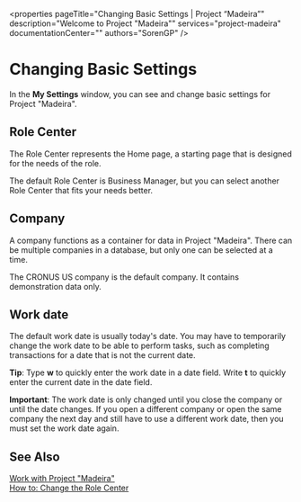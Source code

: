 <properties
	pageTitle="Changing Basic Settings | Project “Madeira”"
        description="Welcome to Project "Madeira""
        services="project-madeira"
        documentationCenter=""
        authors="SorenGP"
/>
<tags
    ms.service="project-madeira"
    ms.topic="article"
    ms.devlang="na"
    ms.topic="article"
    ms.tgt_pltfrm="na"
    ms.workload="Madeira"
    ms.date="05/12/2016"
    ms.author="SorenGP" />

# Changing Basic Settings
In the **My Settings** window, you can see and change basic settings for Project "Madeira".  

## Role Center
The Role Center represents the Home page, a starting page that is designed for the needs of the role.

The default Role Center is Business Manager, but you can select another Role Center that fits your needs better.

## Company
A company functions as a container for data in Project "Madeira". There can be multiple companies in a database, but only one can be selected at a time.

The CRONUS US company is the default company. It contains demonstration data only.   

## Work date
The default work date is usually today's date. You may have to temporarily change the work date to be able to perform tasks, such as completing transactions for a date that is not the current date.

**Tip**: Type **w** to quickly enter the work date in a date field. Write **t** to quickly enter the current date in the date field.

**Important**: The work date is only changed until you close the company or until the date changes. If you open a different company or open the same company the next day and still have to use a different work date, then you must set the work date again.

## See Also
[Work with Project "Madeira"](ui-work-product.md)  
[How to: Change the Role Center](change-role.md)
